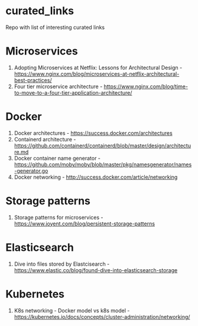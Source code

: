 # curated_links
Repo with list of interesting curated links

# Microservices

1. Adopting Microservices at Netflix: Lessons for Architectural Design - https://www.nginx.com/blog/microservices-at-netflix-architectural-best-practices/
2. Four tier microservice architecture - https://www.nginx.com/blog/time-to-move-to-a-four-tier-application-architecture/

# Docker

1. Docker architectures - https://success.docker.com/architectures
2. Containerd architecture - https://github.com/containerd/containerd/blob/master/design/architecture.md
3. Docker container name generator - https://github.com/moby/moby/blob/master/pkg/namesgenerator/names-generator.go
4. Docker networking - http://success.docker.com/article/networking

# Storage patterns

1. Storage patterns for microservices - https://www.joyent.com/blog/persistent-storage-patterns

# Elasticsearch

1. Dive into files stored by Elastcisearch - https://www.elastic.co/blog/found-dive-into-elasticsearch-storage

# Kubernetes
1. K8s networking - Docker model vs k8s model - https://kubernetes.io/docs/concepts/cluster-administration/networking/


